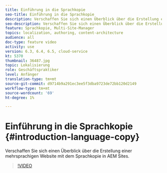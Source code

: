 ```yaml
---
title: Einführung in die Sprachkopie
seo-title: Einführung in die Sprachkopie
description: Verschaffen Sie sich einen Überblick über die Erstellung einer mehrsprachigen Website mit Sprachkopie in AEM Sites
seo-description: Verschaffen Sie sich einen Überblick über die Erstellung einer mehrsprachigen Website mit Sprachkopie in AEM Sites
feature: Sprachkopie, Multi-Site-Manager
topics: localization, authoring, content-architecture
audience: all
doc-type: feature video
activity: use
version: 6.3, 6.4, 6.5, cloud-service
kt: 5370
thumbnail: 36487.jpg
topic: Lokalisierung
role: Geschäftspraktiker
level: Anfänger
translation-type: tm+mt
source-git-commit: d9714b9a291ec3ee5f3dba9723de72bb120d2149
workflow-type: tm+mt
source-wordcount: '69'
ht-degree: 1%

---
```



# Einführung in die Sprachkopie {#introduction-language-copy}

Verschaffen Sie sich einen Überblick über die Erstellung einer mehrsprachigen Website mit dem Sprachkopie in AEM Sites.

>[!VIDEO](https://video.tv.adobe.com/v/36487?quality=12&learn=on)
